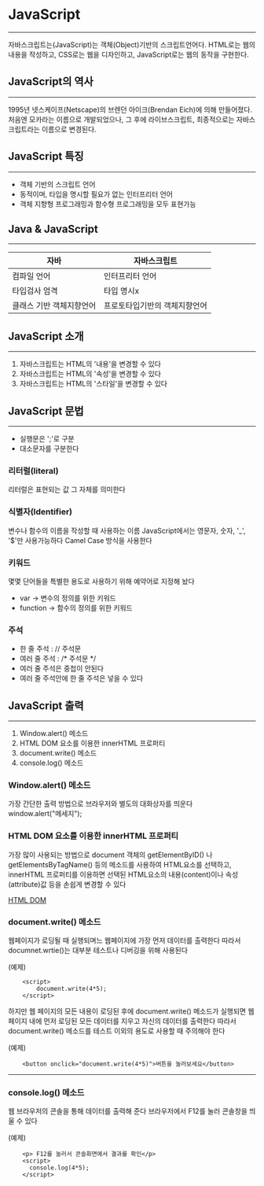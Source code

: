 # JavaScript
---
자바스크립트는(JavaScript)는 객체(Object)기반의 스크립트언어다.
HTML로는 웹의 내용을 작성하고, CSS로는 웹을 디자인하고, JavaScript로는 웹의 동작을 구현한다.

## JavaScript의 역사
---
1995년 넷스케이프(Netscape)의 브렌던 아이크(Brendan Eich)에 의해 만들어졌다.
처음엔 모카라는 이름으로 개발되었으나, 그 후에 라이브스크립트, 최종적으로는 자바스크립트라는 이름으로 변경된다.

## JavaScript 특징
---
* 객체 기반의 스크립트 언어
* 동적이며, 타입을 명시할 필요가 없는 인터프리터 언어
* 객체 지향형 프로그래밍과 함수형 프로그래밍을 모두 표현가능

## Java & JavaScript
---
|자바|자바스크립트|
|--|--|
|컴파일 언어|인터프리터 언어|
|타입검사 엄격|타입 명시x|
|클래스 기반 객체지향언어|프로토타입기반의 객체지향언어|

## JavaScript 소개
---
1. 자바스크립트는 HTML의 '내용'을 변경할 수 있다
2. 자바스크립트는 HTML의 '속성'을 변경할 수 있다
3. 자바스크립트는 HTML의 '스타일'을 변경할 수 있다 

## JavaScript 문법
---
* 실행문은 ';'로 구분
* 대소문자를 구분한다
### 리터럴(literal)
리터럴은 표현되는 값 그 자체를 의미한다
### 식별자(Identifier)
변수나 함수의 이름을 작성할 때 사용하는 이름
JavaScript에서는 영문자, 숫자, '_', '$'만 사용가능하다
Camel Case 방식을 사용한다
### 키워드
몇몇 단어들을 특별한 용도로 사용하기 위해 예약어로 지정해 놨다
- var -> 변수의 정의를 위한 키워드
- function -> 함수의 정의를 위한 키워드
### 주석
* 한 줄 주석 : // 주석문
* 여러 줄 주석 : /* 주석문 */
* 여러 줄 주석은 중첩이 안된다
* 여러 줄 주석안에 한 줄 주석은 넣을 수 있다

## JavaScript 출력
---
1. Window.alert() 메소드
2. HTML DOM 요소를 이용한 innerHTML 프로퍼티
3. document.write() 메소드
4. console.log() 메소드

### Window.alert() 메소드
가장 간단한 출력 방법으로 브라우저와 별도의 대화상자를 띄운다  
  window.alert("메세지");

### HTML DOM 요소를 이용한 innerHTML 프로퍼티
가장 많이 사용되는 방법으로 document 객체의 getElementByID() 나 getElementsByTagName() 등의 메소드를 사용하여 HTML요소를 선택하고,
innerHTML 프로퍼티를 이용하면 선택된 HTML요소의 내용(content)이나 속성(attribute)값 등을 손쉽게 변경할 수 있다

  [HTML DOM](https://github.com/Haeretz/JavaScript_Study/blob/main/JavaScript_HTML_DOM.md)

### document.write() 메소드

웹페이지가 로딩될 때 실행되며느 웹페이지에 가장 먼저 데이터를 출력한다
따라서 documnet.wrtie()는 대부분 테스트나 디버깅을 위해 사용된다

(예제)

        <script>
            document.write(4*5);
        </script>
        
하지만 웹 페이지의 모든 내용이 로딩된 후에 document.write() 메소드가 실행되면 웹 페이지 내에 먼저 로딩된 모든 데이터를 지우고 자신의 데이터를 출력한다
따라서 document.write() 메소드를 테스트 이외의 용도로 사용할 때 주의해야 한다

(예제)

        <button onclick="document.write(4*5)">버튼을 눌러보세요</button>
        
---

### console.log() 메소드

웹 브라우저의 콘솔을 통해 데이터를 출력해 준다 브라우저에서 F12를 눌러 콘솔창을 띄울 수 있다

(예제)

        <p> F12를 눌러서 콘솔화면에서 결과를 확인</p>
        <script>
          console.log(4*5);
        </script>
        


  
  





